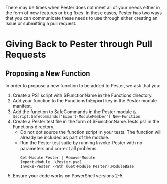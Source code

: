 There may be times when Pester does not meet all of your needs either in the form of new features or bug fixes. In these cases, Pester has two ways that you can communicate these needs to use through either creating an Issue or submitting a pull request.


# Giving Back to Pester through Pull Requests

## Proposing a New Function

In order to propose a new function to be added to Pester, we ask that you:

1. Create a PS1 script with $FunctionName in the Functions directory.
2. Add your function to the FunctionsToExport key in the Pester module manifest.
3. Add the function to SafeCommands in the Pester module
   `& $script:SafeCommands['Export-ModuleMember'] New-Function`
3. Create a Pester test file in the form of $FunctionName.Tests.ps1 in the Functions directory.
   - Do not dot source the function script in your tests. The function will already be included as part of the module.
   - Run the Pester test suite by running Invoke-Pester with no parameters and correct all problems.
      ```
      Get-Module Pester | Remove-Module 
      Import-Module .\Pester.psd1
      Invoke-Pester -Path (Get-Module Pester).ModuleBase
      ```
6. Ensure your code works on PowerShell versions 2-5.
